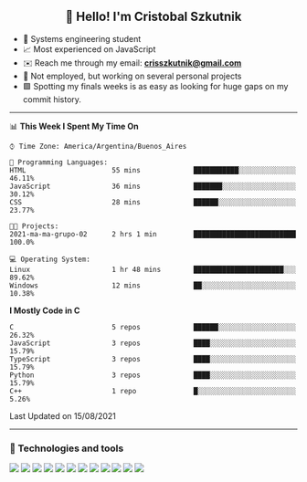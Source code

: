 <h2 align="center">👋 Hello! I'm Cristobal Szkutnik</h2>

- 📖  Systems engineering student
- 📈  Most experienced on JavaScript
- ✉️  Reach me through my email: **crisszkutnik@gmail.com**
- 🏢  Not employed, but working on several personal projects
- 🟩  Spotting my finals weeks is as easy as looking for huge gaps on my commit history.

-------

<!--START_SECTION:waka-->
📊 **This Week I Spent My Time On** 

```text
⌚︎ Time Zone: America/Argentina/Buenos_Aires

💬 Programming Languages: 
HTML                     55 mins             ███████████░░░░░░░░░░░░░░   46.11% 
JavaScript               36 mins             ███████░░░░░░░░░░░░░░░░░░   30.12% 
CSS                      28 mins             ██████░░░░░░░░░░░░░░░░░░░   23.77%

🐱‍💻 Projects: 
2021-ma-ma-grupo-02      2 hrs 1 min         █████████████████████████   100.0%

💻 Operating System: 
Linux                    1 hr 48 mins        ██████████████████████░░░   89.62% 
Windows                  12 mins             ██░░░░░░░░░░░░░░░░░░░░░░░   10.38%

```

**I Mostly Code in C** 

```text
C                        5 repos             ██████░░░░░░░░░░░░░░░░░░░   26.32% 
JavaScript               3 repos             ████░░░░░░░░░░░░░░░░░░░░░   15.79% 
TypeScript               3 repos             ████░░░░░░░░░░░░░░░░░░░░░   15.79% 
Python                   3 repos             ████░░░░░░░░░░░░░░░░░░░░░   15.79% 
C++                      1 repo              █░░░░░░░░░░░░░░░░░░░░░░░░   5.26%

```



 Last Updated on 15/08/2021
<!--END_SECTION:waka-->

-------

### 🔧 Technologies and tools
<div>
  <img src="https://img.shields.io/badge/node.js%20-%2343853D.svg?&style=for-the-badge&logo=node.js&logoColor=white"/>
  <img src="https://img.shields.io/badge/javascript%20-%23323330.svg?&style=for-the-badge&logo=javascript&logoColor=%23F7DF1E"/>
  <img src="https://img.shields.io/badge/typescript%20-%23007ACC.svg?&style=for-the-badge&logo=typescript&logoColor=white"/>
  <img src="https://img.shields.io/badge/html5%20-%23E34F26.svg?&style=for-the-badge&logo=html5&logoColor=white"/>
  <img src="https://img.shields.io/badge/css3%20-%231572B6.svg?&style=for-the-badge&logo=css3&logoColor=white"/>
  <img src="https://img.shields.io/badge/c%20-%2300599C.svg?&style=for-the-badge&logo=c&logoColor=white"/>
  <img src="https://img.shields.io/badge/react%20-%2320232a.svg?&style=for-the-badge&logo=react&logoColor=%2361DAFB"/>
  <img src="https://img.shields.io/badge/express.js%20-%23404d59.svg?&style=for-the-badge"/>
  <img src="https://img.shields.io/badge/bootstrap%20-%23563D7C.svg?&style=for-the-badge&logo=bootstrap&logoColor=white"/>
  <img src="https://img.shields.io/badge/git%20-%23F05033.svg?&style=for-the-badge&logo=git&logoColor=white"/>
  <img src="https://img.shields.io/badge/heroku%20-%23430098.svg?&style=for-the-badge&logo=heroku&logoColor=white"/>
  <img src ="https://img.shields.io/badge/MongoDB-%234ea94b.svg?&style=for-the-badge&logo=mongodb&logoColor=white"/>
 </div>

